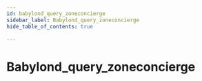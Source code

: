 ```yaml
---
id: babylond_query_zoneconcierge
sidebar_label: Babylond_query_zoneconcierge
hide_table_of_contents: true

---
```


# Babylond_query_zoneconcierge
